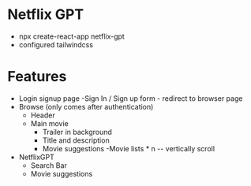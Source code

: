 # Netflix GPT

- npx create-react-app netflix-gpt
- configured tailwindcss


# Features
- Login signup page
  -Sign In / Sign up form - redirect to browser page
- Browse (only comes after authentication)
  - Header
  - Main movie
    - Trailer in background
    - Title and description
    - Movie suggestions
      -Movie lists * n -- vertically scroll
- NetflixGPT
  - Search Bar
  - Movie suggestions